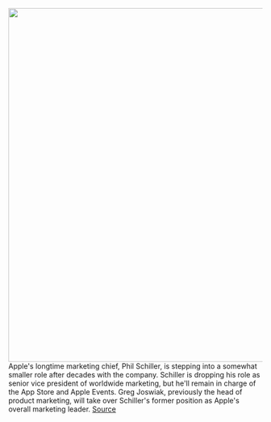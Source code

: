 <img src='https://cdn.vox-cdn.com/thumbor/nBumoQ-wSI-x8raXfb1RLijsRP8=/0x0:3846x2634/1200x800/filters:focal(1522x971:2136x1585)/cdn.vox-cdn.com/uploads/chorus_image/image/67154831/1173625879.jpg.5.jpg' width='700px' /><br/>
Apple's longtime marketing chief, Phil Schiller, is stepping into a somewhat smaller role after decades with the company. Schiller is dropping his role as senior vice president of worldwide marketing, but he'll remain in charge of the App Store and Apple Events. Greg Joswiak, previously the head of product marketing, will take over Schiller's former position as Apple's overall marketing leader.
<a href='https://www.theverge.com/2020/8/4/21354367/apple-phil-schiller-fellow-greg-joswiak-head-marketing-store-events'> Source <a/>